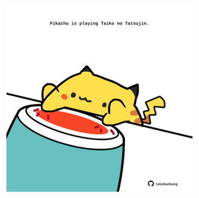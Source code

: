 <!-- built at 27/02/2021, 01:29:29 UTC -->
<p align="center">
  <img width="500" height="500" src="./ReadmeImage.svg">
</p>
